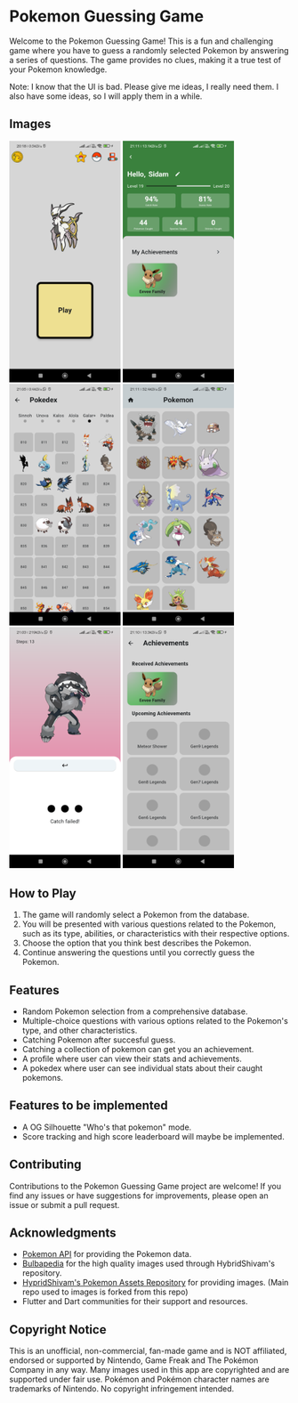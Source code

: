 # Pokemon Guessing Game

Welcome to the Pokemon Guessing Game! This is a fun and challenging game where you have to guess a randomly selected Pokemon by answering a series of questions. The game provides no clues, making it a true test of your Pokemon knowledge.

Note: I know that the UI is bad. Please give me ideas, I really need them. I also have some ideas, so I will apply them in a while.

## Images
<img src="images/homepage.png" width="200" /> <img src="images/profile.png" width="200" /> <img src="images/pokedex.png" width="200" /> <img src="images/caught_page.png" width="200" /> <img src="images/caught.png" width="200" /> <img src="images/achievements.png" width="200" /> 

## How to Play

1. The game will randomly select a Pokemon from the database.
2. You will be presented with various questions related to the Pokemon, such as its type, abilities, or characteristics with their respective options.
3. Choose the option that you think best describes the Pokemon.
4. Continue answering the questions until you correctly guess the Pokemon.

## Features

- Random Pokemon selection from a comprehensive database.
- Multiple-choice questions with various options related to the Pokemon's type, and other characteristics.
- Catching Pokemon after succesful guess.
- Catching a collection of pokemon can get you an achievement.
- A profile where user can view their stats and achievements.
- A pokedex where user can see individual stats about their caught pokemons.

## Features to be implemented
- A OG Silhouette "Who's that pokemon" mode.
- Score tracking and high score leaderboard will maybe be implemented.

## Contributing

Contributions to the Pokemon Guessing Game project are welcome! If you find any issues or have suggestions for improvements, please open an issue or submit a pull request.

## Acknowledgments

- [Pokemon API](https://pokeapi.co/) for providing the Pokemon data.
- [Bulbapedia](https://bulbapedia.bulbagarden.net/wiki/Main_Page) for the high quality images used through HybridShivam's repository.
- [HypridShivam's Pokemon Assets Repository](https://github.com/HybridShivam/pokemon) for providing images. (Main repo used to images is forked from this repo)
- Flutter and Dart communities for their support and resources.

## Copyright Notice
This is an unofficial, non-commercial, fan-made game and is NOT affiliated, endorsed or supported by Nintendo, Game Freak and The Pokémon Company in any way. Many images used in this app are copyrighted and are supported under fair use. Pokémon and Pokémon character names are trademarks of Nintendo. No copyright infringement intended.
